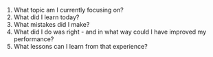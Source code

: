 
1. What topic am I currently focusing on?
2.  What did I learn today?
3. What mistakes did I make?
4. What did I do was right - and in what way could I have improved my performance?
5.  What lessons can I learn from that experience?

